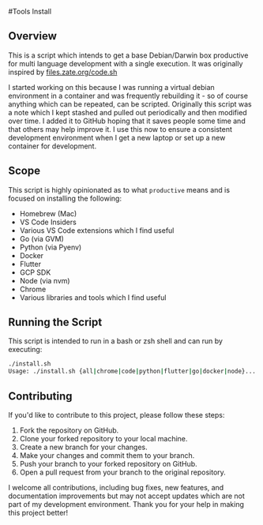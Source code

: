 #Tools Install

## Overview

This is a script which intends to get a base Debian/Darwin box productive for multi language development with a single execution. It was originally inspired by [files.zate.org/code.sh](files.zate.org/code.sh)

I started working on this because I was running a virtual debian environment in a container and was frequently rebuilding it - so of course anything which can be repeated, can be scripted. Originally this script was a note which I kept stashed and pulled out periodically and then modified over time. I added it to GitHub hoping that it saves people some time and that others may help improve it. I use this now to ensure a consistent development environment when I get a new laptop or set up a new container for development.

## Scope
This script is highly opinionated as to what `productive` means and is focused on installing the following:

- Homebrew (Mac)
- VS Code Insiders
- Various VS Code extensions which I find useful
- Go (via GVM)
- Python (via Pyenv)
- Docker
- Flutter
- GCP SDK
- Node (via nvm)
- Chrome
- Various libraries and tools which I find useful

## Running the Script

This script is intended to run in a bash or zsh shell and can run by executing:

```bash
./install.sh
Usage: ./install.sh {all|chrome|code|python|flutter|go|docker|node}...
```

## Contributing

If you'd like to contribute to this project, please follow these steps:

1. Fork the repository on GitHub.
2. Clone your forked repository to your local machine.
3. Create a new branch for your changes.
4. Make your changes and commit them to your branch.
5. Push your branch to your forked repository on GitHub.
6. Open a pull request from your branch to the original repository.

I welcome all contributions, including bug fixes, new features, and documentation improvements but may not accept updates which are not part of my development environment. Thank you for your help in making this project better!